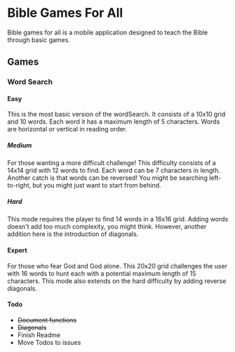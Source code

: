 # Bible Games For All
Bible games for all is a mobile application designed to teach the Bible through 
basic games.

## Games
### Word Search

#### Easy
This is the most basic version of the wordSearch. It consists of a 10x10 grid 
and 10 words. Each word it has a maximum length of 5 characters. Words are 
horizontal or vertical in reading order.

##### Medium
For those wanting a more difficult challenge! This difficulty consists of a 
14x14 grid with 12 words to find. Each word can be 7 characters in length.
Another catch is that words can be reversed! You might be searching 
left-to-right, but you might just want to start from behind.

##### Hard
This mode requires the player to find 14 words in a 16x16 grid.
Adding words doesn't add too much complexity, you might think.
However, another addition here is the introduction of diagonals.

#### Expert
For those who fear God and God alone.
This 20x20 grid challenges the user with 16 words to hunt
each with a potential maximum length of 15 characters.
This mode also extends on the hard difficulty by adding reverse diagonals.

#### Todo
- ~~Document functions~~
- ~~Diagonals~~
- Finish Readme
- Move Todos to issues